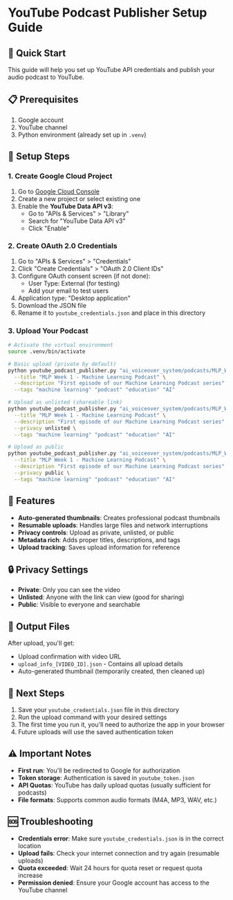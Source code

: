 # YouTube Podcast Publisher Setup Guide

## 🚀 Quick Start

This guide will help you set up YouTube API credentials and publish your audio podcast to YouTube.

## 📋 Prerequisites

1. Google account
2. YouTube channel
3. Python environment (already set up in `.venv`)

## 🔧 Setup Steps

### 1. Create Google Cloud Project

1. Go to [Google Cloud Console](https://console.cloud.google.com/)
2. Create a new project or select existing one
3. Enable the **YouTube Data API v3**:
   - Go to "APIs & Services" > "Library"
   - Search for "YouTube Data API v3"
   - Click "Enable"

### 2. Create OAuth 2.0 Credentials

1. Go to "APIs & Services" > "Credentials"
2. Click "Create Credentials" > "OAuth 2.0 Client IDs"
3. Configure OAuth consent screen (if not done):
   - User Type: External (for testing)
   - Add your email to test users
4. Application type: "Desktop application"
5. Download the JSON file
6. Rename it to `youtube_credentials.json` and place in this directory

### 3. Upload Your Podcast

```bash
# Activate the virtual environment
source .venv/bin/activate

# Basic upload (private by default)
python youtube_podcast_publisher.py "ai_voiceover_system/podcasts/MLP_Week_1.m4a" \
  --title "MLP Week 1 - Machine Learning Podcast" \
  --description "First episode of our Machine Learning Podcast series" \
  --tags "machine learning" "podcast" "education" "AI"

# Upload as unlisted (shareable link)
python youtube_podcast_publisher.py "ai_voiceover_system/podcasts/MLP_Week_1.m4a" \
  --title "MLP Week 1 - Machine Learning Podcast" \
  --description "First episode of our Machine Learning Podcast series" \
  --privacy unlisted \
  --tags "machine learning" "podcast" "education" "AI"

# Upload as public
python youtube_podcast_publisher.py "ai_voiceover_system/podcasts/MLP_Week_1.m4a" \
  --title "MLP Week 1 - Machine Learning Podcast" \
  --description "First episode of our Machine Learning Podcast series" \
  --privacy public \
  --tags "machine learning" "podcast" "education" "AI"
```

## 🎨 Features

- **Auto-generated thumbnails**: Creates professional podcast thumbnails
- **Resumable uploads**: Handles large files and network interruptions
- **Privacy controls**: Upload as private, unlisted, or public
- **Metadata rich**: Adds proper titles, descriptions, and tags
- **Upload tracking**: Saves upload information for reference

## 🔒 Privacy Settings

- **Private**: Only you can see the video
- **Unlisted**: Anyone with the link can view (good for sharing)
- **Public**: Visible to everyone and searchable

## 📄 Output Files

After upload, you'll get:
- Upload confirmation with video URL
- `upload_info_[VIDEO_ID].json` - Contains all upload details
- Auto-generated thumbnail (temporarily created, then cleaned up)

## 🎯 Next Steps

1. Save your `youtube_credentials.json` file in this directory
2. Run the upload command with your desired settings
3. The first time you run it, you'll need to authorize the app in your browser
4. Future uploads will use the saved authentication token

## ⚠️ Important Notes

- **First run**: You'll be redirected to Google for authorization
- **Token storage**: Authentication is saved in `youtube_token.json`
- **API Quotas**: YouTube has daily upload quotas (usually sufficient for podcasts)
- **File formats**: Supports common audio formats (M4A, MP3, WAV, etc.)

## 🆘 Troubleshooting

- **Credentials error**: Make sure `youtube_credentials.json` is in the correct location
- **Upload fails**: Check your internet connection and try again (resumable uploads)
- **Quota exceeded**: Wait 24 hours for quota reset or request quota increase
- **Permission denied**: Ensure your Google account has access to the YouTube channel